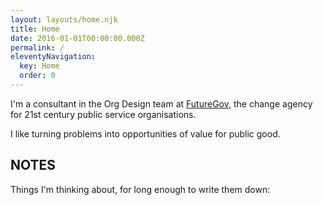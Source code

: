 ```yaml
---
layout: layouts/home.njk
title: Home
date: 2016-01-01T00:00:00.000Z
permalink: /
eleventyNavigation:
  key: Home
  order: 0
---
```

I'm a consultant in the Org Design team at [FutureGov](https://www.wearefuturegov.com), the change agency for 21st century public service organisations.

I like turning problems into opportunities of value for public good.

## NOTES

Things I'm thinking about, for long enough to write them down: